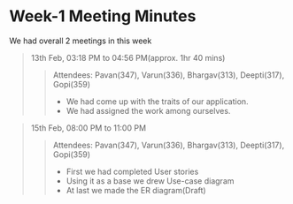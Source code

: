 # Week-1 Meeting Minutes

We had overall 2 meetings in this week<br>
> 13th Feb, 03:18 PM to 04:56 PM(approx. 1hr 40 mins)<br>
>> Attendees: Pavan(347), Varun(336), Bhargav(313), Deepti(317), Gopi(359)<br>
>> * We had come up with the traits of our application.
>> * We had assigned the work among ourselves.<br>

>15th Feb, 08:00 PM to 11:00 PM
>> Attendees: Pavan(347), Varun(336), Bhargav(313), Deepti(317), Gopi(359)<br>
>> * First we had completed User stories
>> * Using it as a base we drew Use-case diagram
>> * At last we made the  ER diagram(Draft)
